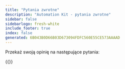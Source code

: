 ```yaml
---
title: "Pytania zwrotne"
description: "Automation Kit - pytania zwrotne"
sidebar: false
sidebarlogo: fresh-white
include_footer: true
index: false
generated: 6B043B0D66B03D673094FDFC560E55CE573AAAAD
---
```


Przekaż swoją opinię na następujące pytania:

{{<questions name="/content/pl/feedback.json" completed="Dziękujemy za wypełnienie pytań" showNavigationButtons="false" locale="pl">}}
